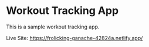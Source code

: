 # Workout Tracking App

This is a sample workout tracking app.

Live Site: https://frolicking-ganache-42824a.netlify.app/
